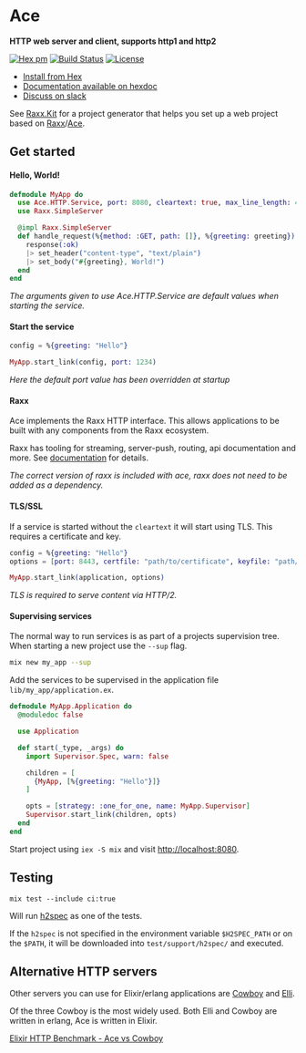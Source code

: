 # Ace

**HTTP web server and client, supports http1 and http2**

[![Hex pm](http://img.shields.io/hexpm/v/ace.svg?style=flat)](https://hex.pm/packages/ace)
[![Build Status](https://secure.travis-ci.org/CrowdHailer/Ace.svg?branch=master
"Build Status")](https://travis-ci.org/CrowdHailer/Ace)
[![License](https://img.shields.io/badge/License-MIT-blue.svg)](LICENSE)

- [Install from Hex](https://hex.pm/packages/ace)
- [Documentation available on hexdoc](https://hexdocs.pm/ace)
- [Discuss on slack](https://elixir-lang.slack.com/messages/C56H3TBH8/)

See [Raxx.Kit](https://github.com/CrowdHailer/raxx_kit) for a project generator that helps you set up
a web project based on [Raxx](https://github.com/CrowdHailer/raxx)/[Ace](https://github.com/CrowdHailer/Ace).

## Get started

#### Hello, World!
```elixir
defmodule MyApp do
  use Ace.HTTP.Service, port: 8080, cleartext: true, max_line_length: 4096
  use Raxx.SimpleServer

  @impl Raxx.SimpleServer
  def handle_request(%{method: :GET, path: []}, %{greeting: greeting}) do
    response(:ok)
    |> set_header("content-type", "text/plain")
    |> set_body("#{greeting}, World!")
  end
end
```

*The arguments given to use Ace.HTTP.Service are default values when starting the service.*

#### Start the service

```elixir
config = %{greeting: "Hello"}

MyApp.start_link(config, port: 1234)
```

*Here the default port value has been overridden at startup*

#### Raxx

Ace implements the Raxx HTTP interface.
This allows applications to be built with any components from the Raxx ecosystem.

Raxx has tooling for streaming, server-push, routing, api documentation and more. See [documentation](https://hexdocs.pm/raxx/readme.html) for details.

*The correct version of raxx is included with ace, raxx does not need to be added as a dependency.*

#### TLS/SSL

If a service is started without the `cleartext` it will start using TLS. This requires a certificate and key.

```elixir
config = %{greeting: "Hello"}
options = [port: 8443, certfile: "path/to/certificate", keyfile: "path/to/key"]

MyApp.start_link(application, options)
```

*TLS is required to serve content via HTTP/2.*

#### Supervising services

The normal way to run services is as part of a projects supervision tree. When starting a new project use the `--sup` flag.

```sh
mix new my_app --sup
```

Add the services to be supervised in the application file `lib/my_app/application.ex`.

```elixir
defmodule MyApp.Application do
  @moduledoc false

  use Application

  def start(_type, _args) do
    import Supervisor.Spec, warn: false

    children = [
      {MyApp, [%{greeting: "Hello"}]}
    ]

    opts = [strategy: :one_for_one, name: MyApp.Supervisor]
    Supervisor.start_link(children, opts)
  end
end
```

Start project using `iex -S mix` and visit [http://localhost:8080](http://localhost:8080).

## Testing

```
mix test --include ci:true
```

Will run [h2spec](https://github.com/summerwind/h2spec) as one of the tests.

If the `h2spec` is not specified in the environment variable `$H2SPEC_PATH` or on the
`$PATH`, it will be downloaded into `test/support/h2spec/` and executed.

## Alternative HTTP servers

Other servers you can use for Elixir/erlang applications are [Cowboy](https://github.com/ninenines/cowboy) and [Elli](https://github.com/elli-lib/elli).

Of the three Cowboy is the most widely used.
Both Elli and Cowboy are written in erlang, Ace is written in Elixir.

[Elixir HTTP Benchmark - Ace vs Cowboy](http://www.devstopfix.com/posts/2019/elixir-http-benchmark/)
